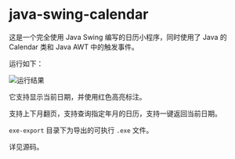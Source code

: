 # java-swing-calendar
这是一个完全使用 Java Swing 编写的日历小程序，同时使用了 Java 的 Calendar 类和 Java AWT 中的触发事件。

运行如下：

![运行结果](https://gitee.com/CoderGeshu/pic-go-images/raw/master/img/运行结果.JPG)

它支持显示当前日期，并使用红色高亮标注。

支持上下月翻页，支持查询指定年月的日历，支持一键返回当前日期。

`exe-export` 目录下为导出的可执行 `.exe` 文件。

详见源码。